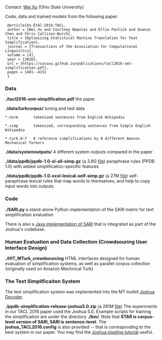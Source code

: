 Contact: [Wei Xu](http://web.cse.ohio-state.edu/~weixu/) (Ohio State University)


Code, data and trained models from the following paper:

     @article{Xu-EtAl:2016:TACL,
     author = {Wei Xu and Courtney Napoles and Ellie Pavlick and Quanze Chen and Chris Callison-Burch},
     title = {Optimizing Statistical Machine Translation for Text Simplification},
     journal = {Transactions of the Association for Computational Linguistics},
     volume = {4},
     year = {2016},
     url = {https://cocoxu.github.io/publications/tacl2016-smt-simplification.pdf},
     pages = {401--415}
     }

### Data 
**./tacl2016-smt-simplification.pdf**    the paper

**./data/turkcorpus/**     tuning and test data 

    *.norm       tokenized sentences from English Wikipedia

    *.simp       tokenized, corresponding sentences from Simple English Wikipedia

    *.turk.0~7   8 reference simplifications by 8 different Amazon Mechanical Turkers 
    
**./data/systemoutputs/**  4 different system outputs compared in the paper

**./data/ppdb/ppdb-1.0-xl-all-simp.gz** (a 3.8G [file](http://www.cis.upenn.edu/~xwe/files/ppdb-1.0-xl-all-simp.gz))  paraphrase rules (PPDB 1.0) with added simplification-specific features 

**./data/ppdb/ppdb-1.0-xxxl-lexical-self-simp.gz** (a 27M [file](http://www.cis.upenn.edu/~xwe/files/ppdb-1.0-xxxl-lexical-self-simp.gz)) self-paraphrase lexical rules that map words to themselves, and help to copy input words into outputs

### Code 

**./SARI.py**   a stand-alone Python implementation of the SARI metric for text simplification evaluation

There is also a [Java implementation of SARI](https://github.com/apache/incubator-joshua/blob/master/src/main/java/org/apache/joshua/metrics/SARI.java) that is integrated as part of the Joshua's codebase. 

### Human Evaluation and Data Collection (Crowdsouring User Interface Design)

**./HIT_MTurk_crowdsourcing**  HTML interfaces designed for human evaluation of simplification systems, as well as parallel corpus collection (originally used on Amazon Mechnical Turk)

### The Text Simplificaiton System 

The text simplification system was implemented into the MT toolkit [Joshua Decoder](http://joshua.incubator.apache.org/). 

**./ppdb-simplification-release-joshua5.0.zip** (a 281M [file](https://drive.google.com/file/d/0B1P1xW5xNISsdXdoX1RQNmVSSkE/view?usp=sharing)) The experiments in our TACL 2016 paper used the Joshua 5.0. Example scripts for training the simplification are under the directory **./bin/**. Note that **STAR is corpus-level version of SARI, SARI is sentence-level**. The **joshua_TACL2016.config** is also provided -- that is corresponding to the best system in our paper. You may find the [Joshua pipeline tutorial](http://joshua.incubator.apache.org/5.0/tutorial.html) useful.




